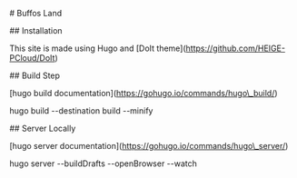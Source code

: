 \# Buffos Land



\## Installation 



This site is made using Hugo and \[DoIt theme](https://github.com/HEIGE-PCloud/DoIt)



\## Build Step



\[hugo build documentation](https://gohugo.io/commands/hugo\_build/)



hugo build --destination build --minify





\## Server Locally



\[hugo server documentation](https://gohugo.io/commands/hugo\_server/)



hugo server --buildDrafts --openBrowser --watch

